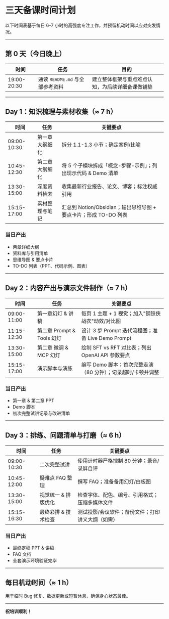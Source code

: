 # 三天备课时间计划

以下时间表基于每日 6–7 小时的高强度专注工作，并预留机动时间以应对突发情况。

---

## 第 0 天（今日晚上）

| 时间 | 任务 | 目的 |
| ---- | ---- | ---- |
| 19:00-20:30 | 通读 `README.md` 与全部参考资料 | 建立整体框架与重点难点认知，为后续详细备课做铺垫 |

---

## Day&nbsp;1：知识梳理与素材收集（≈ 7 h）

| 时间 | 任务 | 关键要点 |
| ---- | ---- | ------- |
| 09:00-10:30 | 第一章大纲细化 | 拆分 1.1-1.3 小节；确定案例/比喻 |
| 10:45-12:30 | 第二章大纲细化 | 将 5 个子模块拆成「概念-步骤-示例」；列出现示代码 & Demo 清单 |
| 13:30-15:00 | 深度资料检索 | 收集最新行业报告、论文、博客；标注权威引用 |
| 15:15-17:00 | 素材整理与笔记 | 汇总到 Notion/Obsidian；输出思维导图 + 要点卡片；形成 TO-DO 列表 |

### 当日产出
- 两章详细大纲
- 资料库与引用清单
- 思维导图 & 要点卡片
- TO-DO 列表（PPT、代码示例、图表）

---

## Day&nbsp;2：内容产出与演示文件制作（≈ 7 h）

| 时间 | 任务 | 关键要点 |
| ---- | ---- | ------- |
| 09:00-11:00 | 第一章幻灯 & 讲稿 | 每页 1 主题 + 1 视觉；加入"钢铁侠战衣"动效/对比图 |
| 11:15-12:30 | 第二章 Prompt & Tools 幻灯 | 设计 3 步 Prompt 迭代流程图；准备 Live Demo Prompt |
| 13:30-15:00 | 第二章 微调 & MCP 幻灯 | 绘制 SFT vs RFT 对比表；列出 OpenAI API 参数要点 |
| 15:15-17:00 | 演示脚本与演练 | 编写 Demo 脚本；首次完整走演（80 分钟）；记录超时/卡顿并调整 |

### 当日产出
- 第一章 & 第二章 PPT
- Demo 脚本
- 初次完整试讲记录与改进清单

---

## Day&nbsp;3：排练、问题清单与打磨（≈ 6 h）

| 时间 | 任务 | 关键要点 |
| ---- | ---- | ------- |
| 09:00-10:30 | 二次完整试讲 | 使用计时器严格控制 80 分钟；录音/录屏自评 |
| 10:45-12:00 | 疑难点 FAQ 整理 | 撰写 FAQ；准备备用幻灯/白板图 |
| 13:30-15:00 | 视觉统一 & 排版优化 | 检查字体、配色、编号、引用格式；压缩多媒体文件 |
| 15:15-16:30 | 最终彩排 & 技术检查 | 测试投影/会议软件；备份文件；打印讲义大纲（如需） |

### 当日产出
- 最终定稿 PPT & 讲稿
- FAQ 文档
- 全套演示环境验证完毕

---

## 每日机动时间（≈ 1 h）
用于临时 Bug 修复、数据更新或短暂休息，确保身心状态最佳。

---

**祝培训顺利！** 